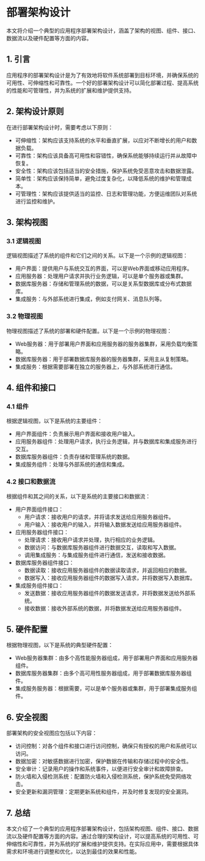 # 部署架构设计

本文将介绍一个典型的应用程序部署架构设计，涵盖了架构的视图、组件、接口、数据流以及硬件配置等方面的内容。

## 1. 引言

应用程序的部署架构设计是为了有效地将软件系统部署到目标环境，并确保系统的可用性、可伸缩性和可靠性。一个好的部署架构设计可以简化部署过程、提高系统的性能和可管理性，并为系统的扩展和维护提供支持。

## 2. 架构设计原则

在进行部署架构设计时，需要考虑以下原则：

- 可伸缩性：架构应该支持系统的水平和垂直扩展，以应对不断增长的用户和数据负载。
- 可靠性：架构应该具备高可用性和容错性，确保系统能够持续运行并从故障中恢复。
- 安全性：架构应该包括适当的安全措施，保护系统免受恶意攻击和数据泄露。
- 简单性：架构应该保持简单，避免过度复杂化，以降低系统的维护和管理成本。
- 可管理性：架构应该提供适当的监控、日志和管理功能，方便运维团队对系统进行监控和维护。

## 3. 架构视图

### 3.1 逻辑视图

逻辑视图描述了系统的组件和它们之间的关系。以下是一个示例的逻辑视图：

- 用户界面：提供用户与系统交互的界面，可以是Web界面或移动应用程序。
- 应用服务器：处理用户请求并执行业务逻辑，可以是单个服务器或集群。
- 数据库服务器：存储和管理系统的数据，可以是关系型数据库或分布式数据库。
- 集成服务：与外部系统进行集成，例如支付网关、消息队列等。

### 3.2 物理视图

物理视图描述了系统的部署和硬件配置。以下是一个示例的物理视图：

- Web服务器：用于部署用户界面和应用服务器的服务器集群，采用负载均衡策略。
- 数据库服务器：用于部署数据库服务器的服务器集群，采用主从复制策略。
- 集成服务：根据需要部署在独立的服务器上，与外部系统进行通信。

## 4. 组件和接口

### 4.1 组件

根据逻辑视图，以下是系统的主要组件：

- 用户界面组件：负责展示用户界面和接收用户输入。
- 应用服务器组件：处理用户请求，执行业务逻辑，并与数据库和集成服务进行交互。
- 数据库服务器组件：负责存储和管理系统的数据。
- 集成服务组件：处理与外部系统的通信和集成。

### 4.2 接口和数据流

根据组件和其之间的关系，以下是系统的主要接口和数据流：

- 用户界面组件接口：
  - 用户请求：接收用户的请求，并将请求发送给应用服务器组件。
  - 用户输入：接收用户的输入，并将输入数据发送给应用服务器组件。
- 应用服务器组件接口：
  - 处理请求：接收用户请求并处理，执行相应的业务逻辑。
  - 数据访问：与数据库服务器组件进行数据交互，读取和写入数据。
  - 调用集成服务：与集成服务组件进行通信，发送和接收数据。
- 数据库服务器组件接口：
  - 数据读取：接收应用服务器组件的数据读取请求，并返回相应的数据。
  - 数据写入：接收应用服务器组件的数据写入请求，并将数据写入数据库。
- 集成服务组件接口：
  - 发送数据：接收应用服务器组件的数据发送请求，并将数据发送给外部系统。
  - 接收数据：接收外部系统的数据，并将数据发送给应用服务器组件。

## 5. 硬件配置

根据物理视图，以下是系统的典型硬件配置：

- Web服务器集群：由多个高性能服务器组成，用于部署用户界面和应用服务器组件。
- 数据库服务器集群：由多个高可用性服务器组成，用于部署数据库服务器组件。
- 集成服务服务器：根据需要，可以是单个服务器或集群，用于部署集成服务组件。

## 6. 安全视图

部署架构的安全视图应包括以下内容：

- 访问控制：对各个组件和接口进行访问控制，确保只有授权的用户和系统可以访问。
- 数据加密：对敏感数据进行加密，保护数据在传输和存储过程中的安全性。
- 安全审计：记录用户的操作和系统事件，以便进行安全审计和故障排查。
- 防火墙和入侵检测系统：配置防火墙和入侵检测系统，保护系统免受网络攻击。
- 安全更新和漏洞管理：定期更新系统和组件，并及时修复发现的安全漏洞。

## 7. 总结

本文介绍了一个典型的应用程序部署架构设计，包括架构视图、组件、接口、数据流以及硬件配置等方面的内容。通过合理的架构设计，可以提高系统的可用性、可伸缩性和可靠性，并为系统的扩展和维护提供支持。在实际应用中，需要根据具体需求和环境进行调整和优化，以达到最佳的效果和性能。